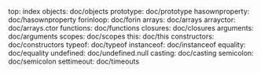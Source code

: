 top: index
objects: doc/objects
prototype: doc/prototype
hasownproperty: doc/hasownproperty
forinloop: doc/forin
arrays: doc/arrays
arrayctor: doc/arrays.ctor
functions: doc/functions
closures: doc/closures
arguments: doc/arguments
scopes: doc/scopes
this: doc/this
constructors: doc/constructors
typeof: doc/typeof
instanceof: doc/instanceof
equality: doc/equality
undefined: doc/undefined.null
casting: doc/casting
semicolon: doc/semicolon
settimeout: doc/timeouts

